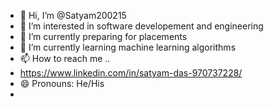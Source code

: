 - 👋 Hi, I’m @Satyam200215
- 👀 I’m interested in software developement and engineering
- 🌱 I’m currently preparing for placements
- 💞️ I’m currently learning machine learning algorithms
- 📫 How to reach me ..
- https://www.linkedin.com/in/satyam-das-970737228/
- 😄 Pronouns: He/His
- 

<!---
Satyam200215/Satyam200215 is a ✨ special ✨ repository because its `README.md` (this file) appears on your GitHub profile.
You can click the Preview link to take a look at your changes.
--->
